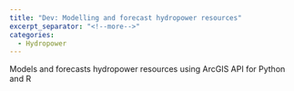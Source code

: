 ```yaml
---
title: "Dev: Modelling and forecast hydropower resources"
excerpt_separator: "<!--more-->"
categories:
  - Hydropower
---
```


Models and forecasts hydropower resources using ArcGIS API for Python and R
